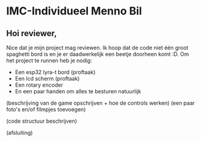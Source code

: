 # IMC-Individueel Menno Bil

## Hoi reviewer,
Nice dat je mijn project mag reviewen. Ik hoop dat de code niet 
één groot spaghetti bord is en je er daadwerkelijk een beetje doorheen komt :D.
Om het project te runnen heb je nodig:
- Een esp32 lyra-t bord (proftaak)
- Een lcd scherm (proftaak)
- Een rotary encoder
- En een paar handen om alles te besturen natuurlijk

(beschrijving van de game opschrijven + hoe de controls werken) (een paar foto's en/of filmpjes toevoegen)

(code structuur beschrijven)

(afsluiting)
